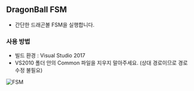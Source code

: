 
## DragonBall FSM
- 간단한 드래곤볼 FSM을 실행합니다.

### 사용 방법
- 빌드 환경 : Visual Studio 2017
- VS2010 폴더 안의 Common 파일을 지우지 말아주세요. (상대 경로이므로 경로 수정 불필요)


![FSM](https://user-images.githubusercontent.com/46912893/140867389-483c232e-a510-466b-89cc-4c4ae06ad2ff.png)
